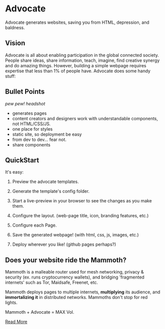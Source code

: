 # Advocate

Advocate generates websites, saving you from HTML, depression, and baldness.

## Vision

Advocate is all about enabling participation in the global connected society. People share ideas, share information, teach, imagine, find creative synergy and do amazing things. However, building a simple webpage requires expertise that less than 1% of people have.
Advocate does some handy stuff:

## Bullet Points

*pew pew! headshot*

 - generates pages
 - content creators and designers work with understandable components, not HTML/CSS/JS.
 - one place for styles
 - static site, so deployment be easy
 - from dev to dev... fear not.
 - share components


## QuickStart

It's easy:

1. Preview the advocate templates.

2. Generate the template's config folder.

3. Start a live-preview in your browser to see the changes as you make them.

4. Configure the layout. (web-page title, icon, branding features, etc.)

5. Configure each Page.

6. Save the generated webpage! (with html, css, js, images, etc.)

7. Deploy wherever you like! (github pages perhaps?)


## Does your website ride the Mammoth?

Mammoth is a malleable router used for mesh networking, privacy & security (ex. runs cryptocurrency wallets), and bridging 'fragmented internets' such as Tor, Maidsafe, Freenet, etc.

Mammoth deploys pages to multiple internets, **multiplying** its audience, and **immortalizing it** in distributed networks. Mammoths don't stop for red lights.

Mammoth + Advocate = MAX Vol.

[Read More](https://itdawns.org/)